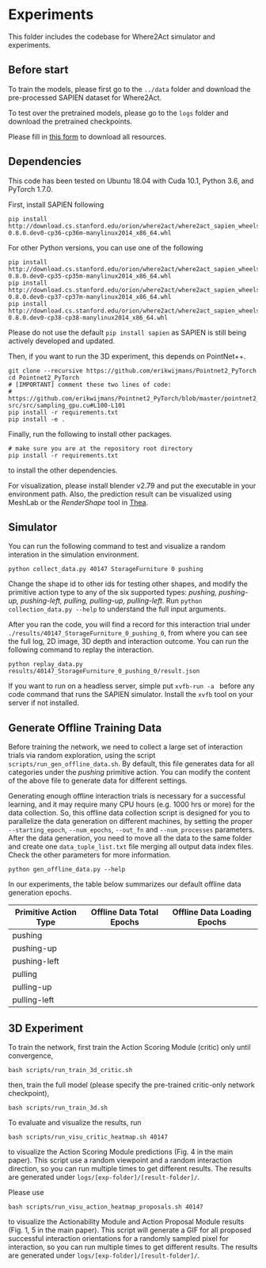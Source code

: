# Experiments
This folder includes the codebase for Where2Act simulator and experiments.

## Before start
To train the models, please first go to the `../data` folder and download the pre-processed SAPIEN dataset for Where2Act. 

To test over the pretrained models, please go to the `logs` folder and download the pretrained checkpoints.

Please fill in [this form](https://docs.google.com/forms/d/e/1FAIpQLSegEvIM22Ta44MrKM5d-guRE4aDR5K77ZQoInLWEyib-aeCFw/viewform?usp=sf_link) to download all resources.

## Dependencies
This code has been tested on Ubuntu 18.04 with Cuda 10.1, Python 3.6, and PyTorch 1.7.0.

First, install SAPIEN following

    pip install http://download.cs.stanford.edu/orion/where2act/where2act_sapien_wheels/sapien-0.8.0.dev0-cp36-cp36m-manylinux2014_x86_64.whl

For other Python versions, you can use one of the following

    pip install http://download.cs.stanford.edu/orion/where2act/where2act_sapien_wheels/sapien-0.8.0.dev0-cp35-cp35m-manylinux2014_x86_64.whl
    pip install http://download.cs.stanford.edu/orion/where2act/where2act_sapien_wheels/sapien-0.8.0.dev0-cp37-cp37m-manylinux2014_x86_64.whl
    pip install http://download.cs.stanford.edu/orion/where2act/where2act_sapien_wheels/sapien-0.8.0.dev0-cp38-cp38-manylinux2014_x86_64.whl

Please do not use the default `pip install sapien` as SAPIEN is still being actively developed and updated.

Then, if you want to run the 3D experiment, this depends on PointNet++.

    git clone --recursive https://github.com/erikwijmans/Pointnet2_PyTorch
    cd Pointnet2_PyTorch
    # [IMPORTANT] comment these two lines of code:
    #   https://github.com/erikwijmans/Pointnet2_PyTorch/blob/master/pointnet2_ops_lib/pointnet2_ops/_ext-src/src/sampling_gpu.cu#L100-L101
    pip install -r requirements.txt
    pip install -e .

Finally, run the following to install other packages.
   
    # make sure you are at the repository root directory
    pip install -r requirements.txt

to install the other dependencies.

For visualization, please install blender v2.79 and put the executable in your environment path.
Also, the prediction result can be visualized using MeshLab or the *RenderShape* tool in [Thea](https://github.com/sidch/thea).

## Simulator
You can run the following command to test and visualize a random interation in the simulation environment.

    python collect_data.py 40147 StorageFurniture 0 pushing

Change the shape id to other ids for testing other shapes, 
and modify the primitive action type to any of the six supported types: *pushing, pushing-up, pushing-left, pulling, pulling-up, pulling-left*. 
Run `python collection_data.py --help` to understand the full input arguments. 

After you ran the code, you will find a record for this interaction trial under `./results/40147_StorageFurniture_0_pushing_0`, from where you can see the full log, 2D image, 3D depth and interaction outcome.
You can run the following command to replay the interaction.

    python replay_data.py results/40147_StorageFurniture_0_pushing_0/result.json

If you want to run on a headless server, simple put `xvfb-run -a ` before any code command that runs the SAPIEN simulator.
Install the `xvfb` tool on your server if not installed.

## Generate Offline Training Data
Before training the network, we need to collect a large set of interaction trials via random exploration, using the script `scripts/run_gen_offline_data.sh`.
By default, this file generates data for all categories under the *pushing* primitive action. 
You can modify the content of the above file to generate data for different settings.

Generating enough offline interaction trials is necessary for a successful learning, and it may require many CPU hours (e.g. 1000 hrs or more) for the data collection.
So, this offline data collection script is designed for you to parallelize the data generation on different machines, by setting the proper `--starting_epoch`, `--num_epochs`, `--out_fn` and `--num_processes` parameters.
After the data generation, you need to move all the data to the same folder and create one `data_tuple_list.txt` file merging all output data index files.
Check the other parameters for more information.

    python gen_offline_data.py --help

In our experiments, the table below summarizes our default offline data generation epochs.

| Primitive Action Type  | Offline Data Total Epochs |  Offline Data Loading Epochs   |
| ------------- | ------------- |  ---------------- |
|  pushing |   |   |
|  pushing-up |   |   |
|  pushing-left |   |   |
|  pulling |   |   |
|  pulling-up |   |   |
|  pulling-left |   |   |

## 3D Experiment
To train the network, first train the Action Scoring Module (critic) only until convergence,

    bash scripts/run_train_3d_critic.sh

then, train the full model (please specify the pre-trained critic-only network checkpoint),

    bash scripts/run_train_3d.sh

To evaluate and visualize the results, run

    bash scripts/run_visu_critic_heatmap.sh 40147
    
to visualize the Action Scoring Module predictions (Fig. 4 in the main paper).
This script use a random viewpoint and a random interaction direction, 
so you can run multiple times to get different results.
The results are generated under `logs/[exp-folder]/[result-folder]/`.

Please use 

    bash scripts/run_visu_action_heatmap_proposals.sh 40147
    
to visualize the Actionability Module and Action Proposal Module results (Fig. 1, 5 in the main paper).
This script will generate a GIF for all proposed successful interaction orientations for a randomly sampled pixel for interaction, 
so you can run multiple times to get different results.
The results are generated under `logs/[exp-folder]/[result-folder]/`.

